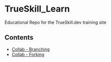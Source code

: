 # TrueSkill_Learn
Educational Repo for the TrueSkill.dev training site

## Contents

- [Collab - Branching](./collab_branching.md)
- [Collab - Forking](./collab_forking.md)
